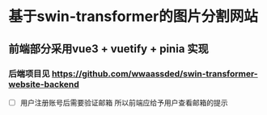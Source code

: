 # 基于swin-transformer的图片分割网站

## 前端部分采用vue3 + vuetify + pinia 实现

### 后端项目见 https://github.com/wwaassded/swin-transformer-website-backend

* [ ] 用户注册账号后需要验证邮箱 所以前端应给予用户查看邮箱的提示
